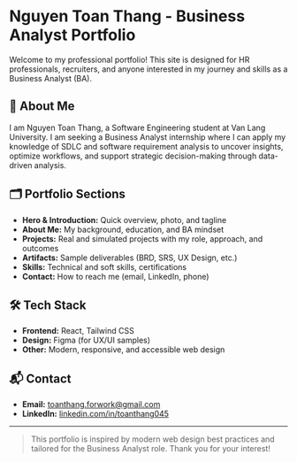# Nguyen Toan Thang - Business Analyst Portfolio

Welcome to my professional portfolio! This site is designed for HR professionals, recruiters, and anyone interested in my journey and skills as a Business Analyst (BA).

## 👋 About Me

I am Nguyen Toan Thang, a Software Engineering student at Van Lang University. I am seeking a Business Analyst internship where I can apply my knowledge of SDLC and software requirement analysis to uncover insights, optimize workflows, and support strategic decision-making through data-driven analysis.

## 🗂️ Portfolio Sections

- **Hero & Introduction:** Quick overview, photo, and tagline
- **About Me:** My background, education, and BA mindset
- **Projects:** Real and simulated projects with my role, approach, and outcomes
- **Artifacts:** Sample deliverables (BRD, SRS, UX Design, etc.)
- **Skills:** Technical and soft skills, certifications
- **Contact:** How to reach me (email, LinkedIn, phone)

## 🛠️ Tech Stack

- **Frontend:** React, Tailwind CSS
- **Design:** Figma (for UX/UI samples)
- **Other:** Modern, responsive, and accessible web design

## 📬 Contact

- **Email:** toanthang.forwork@gmail.com
- **LinkedIn:** [linkedin.com/in/toanthang045](https://linkedin.com/in/toanthang045/)

---

> This portfolio is inspired by modern web design best practices and tailored for the Business Analyst role. Thank you for your interest!
